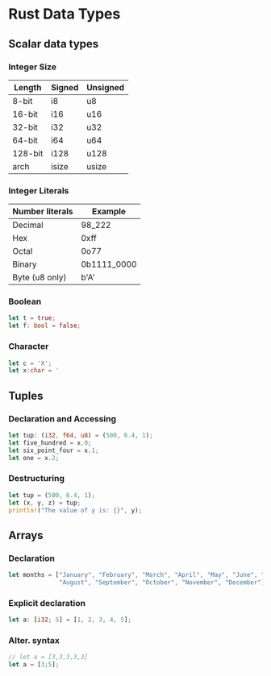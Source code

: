 # Rust Data Types

## Scalar data types

### Integer Size

| Length  | Signed | Unsigned |
| ------- | ------ | -------- |
| 8-bit   | i8     | u8       |
| 16-bit  | i16    | u16      |
| 32-bit  | i32    | u32      |
| 64-bit  | i64    | u64      |
| 128-bit | i128   | u128     |
| arch    | isize  | usize    |

### Integer Literals

| Number literals | Example     |
| --------------- | ----------- |
| Decimal         | 98_222      |
| Hex             | 0xff        |
| Octal           | 0o77        |
| Binary          | 0b1111_0000 |
| Byte (u8 only)  | b'A'        |

### Boolean

```rust
let t = true;
let f: bool = false;
```

### Character

```rust
let c = 'X';
let x:char = '
```

## Tuples

### Declaration and Accessing

```rust
let tup: (i32, f64, u8) = (500, 6.4, 1);
let five_hundred = x.0;
let six_point_four = x.1;
let one = x.2;
```

### Destructuring

```rust
let tup = (500, 6.4, 1);
let (x, y, z) = tup;
println!("The value of y is: {}", y);
```

## Arrays

### Declaration

```rust
let months = ["January", "February", "March", "April", "May", "June", "July",
              "August", "September", "October", "November", "December"];
```

### Explicit declaration

```rust
let a: [i32; 5] = [1, 2, 3, 4, 5];
```

### Alter. syntax

```rust
// let a = [3,3,3,3,3]
let a = [3;5];
```
